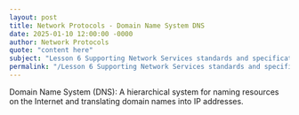 ```yaml
---
layout: post
title: Network Protocols - Domain Name System DNS
date: 2025-01-10 12:00:00 -0000
author: Network Protocols
quote: "content here"
subject: "Lesson 6 Supporting Network Services standards and specifications"
permalink: "/Lesson 6 Supporting Network Services standards and specifications/Network Protocols/Network Protocols - Domain Name System DNS"
---
```


Domain Name System (DNS): A hierarchical system for naming resources on the Internet and translating domain names into IP addresses.

